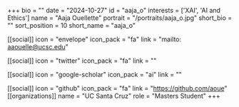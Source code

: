 +++
bio = "" 
date = "2024-10-27" 
id = "aaja_o" 
interests = ['XAI', 'AI and Ethics'] 
name = "Aaja Ouellette" 
portrait = "/portraits/aaja_o.jpg" 
short_bio = "" 
sort_position = 10
 short_name = "aaja_o" 

[[social]] 
    icon = "envelope" 
    icon_pack = "fa" 
    link = "mailto: aaouelle@ucsc.edu"

 [[social]] 
    icon = "twitter" 
    icon_pack = "fa" 
    link = "" 

[[social]] 
    icon = "google-scholar" 
    icon_pack = "ai" 
    link = "" 

[[social]] 
    icon = "github" 
    icon_pack = "fa" 
    link = "https://github.com/aoue" 
[[organizations]] 
     name = "UC Santa Cruz" 
      role = "Masters Student" 
+++
